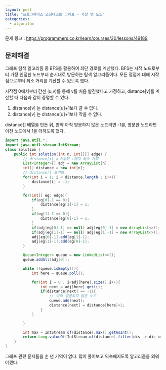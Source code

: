 ```yaml
---
layout: post
title: "프로그래머스 코딩테스트 그래프 - 가장 먼 노드"
categories:
  - algorithm
---
```


문제 링크 : <https://programmers.co.kr/learn/courses/30/lessons/49189>

## 문제해결
그래프 탐색 알고리즘 중 BFS를 활용하여 최단 경로를 계산했다. BFS는 시작 노드로부터 가장 인접한 노드부터 순서대로 방문하는 탐색 알고리즘이다.
모든 정점에 대해 시작점으로부터 최소 거리를 계산할 수 있도록 했다.

시작점 0에서부터 간선 (u,v)를 통해 v를 처음 발견했다고 가정하고, distance[v]를 계산할 때 다음과 같이 증명할 수 있다.
1. distance[v] 는 distance[u]+1보다 클 수 없다.
2. distance[v] 는 distance[u]+1보다 작을 수 없다.

distance[] 배열을 만든 뒤, 만약 아직 방문하지 않은 노드라면 -1을, 방문한 노드라면 이전 노드에서 1을 더하도록 했다.

```java
import java.util.*;
import java.util.stream.IntStream;
class Solution {
    public int solution(int n, int[][] edge) {
        // distance[i] = 0부터 i까지 최소 거리
        List<Integer>[] adj = new ArrayList[n];
        int[] distance = new int[n];
        // distance[] 초기화
        for(int i = 1; i < distance.length ; i++){
            distance[i] = -1;
        }

        for(int[] eg: edge){
            if(eg[0]-1 == 0){
                distance[eg[1]-1] = 1;
            }
            if(eg[1]-1 == 0){
                distance[eg[0]-1] = 1;
            }
            if(adj[eg[0]-1] == null) adj[eg[0]-1] = new ArrayList<>();
            if(adj[eg[1]-1] == null) adj[eg[1]-1] = new ArrayList<>();
            adj[eg[0]-1].add(eg[1]-1);
            adj[eg[1]-1].add(eg[0]-1);
        }

        Queue<Integer> queue = new LinkedList<>();
        queue.addAll(adj[0]);

        while (!queue.isEmpty()){
            int here = queue.poll();

            for(int i = 0 ; i<adj[here].size();i++){
                int next = adj[here].get(i);
                if(distance[next] == -1){
                    // 아직 방문하지 않은 노드
                    queue.add(next);
                    distance[next] = distance[here]+1;
                }
            }

        }

        int max = IntStream.of(distance).max().getAsInt();
        return Long.valueOf(IntStream.of(distance).filter(dis -> dis == max).count()).intValue();
    }
}
```

그래프 관련 문제들을 손 댄 기억이 없다. 많이 풀어보고 익숙해지도록 알고리즘을 외워야겠다.